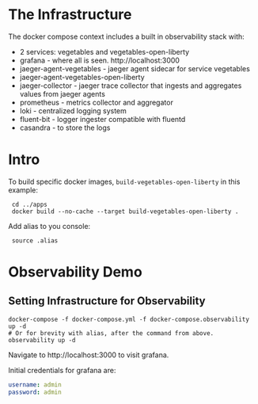# The Infrastructure

The docker compose context includes a built in observability stack with:

- 2 services: vegetables and vegetables-open-liberty
- grafana - where all is seen. http://localhost:3000
- jaeger-agent-vegetables - jaeger agent sidecar for service vegetables
- jaeger-agent-vegetables-open-liberty
- jaeger-collector - jaeger trace collector that ingests and aggregates values from jaeger agents
- prometheus - metrics collector and aggregator
- loki - centralized logging system
- fluent-bit - logger ingester compatible with fluentd
- casandra - to store the logs


# Intro

To build specific docker images, `build-vegetables-open-liberty` in this example:
```
 cd ../apps
 docker build --no-cache --target build-vegetables-open-liberty .
```

Add alias to you console:
```
 source .alias
```
# Observability Demo

## Setting Infrastructure for Observability

```shell
docker-compose -f docker-compose.yml -f docker-compose.observability up -d
# Or for brevity with alias, after the command from above.
observability up -d
```

Navigate to http://localhost:3000 to visit grafana.

Initial credentials for grafana are:

```yml
username: admin
password: admin
```
